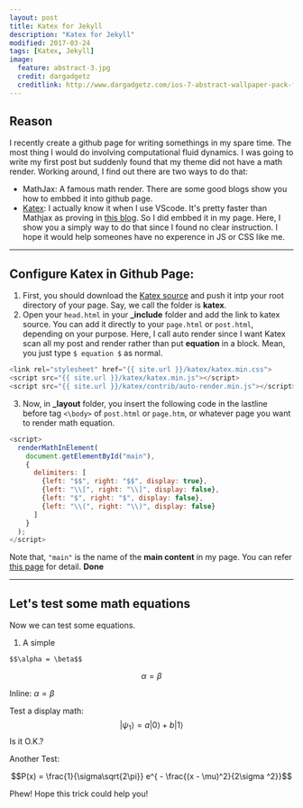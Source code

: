 ```yaml
---
layout: post
title: Katex for Jekyll
description: "Katex for Jekyll"
modified: 2017-03-24
tags: [Katex, Jekyll]
image:
  feature: abstract-3.jpg
  credit: dargadgetz
  creditlink: http://www.dargadgetz.com/ios-7-abstract-wallpaper-pack-for-iphone-5-and-ipod-touch-retina/
---
```


## Reason
I recently create a github page for writing somethings in my spare time. The most thing I would do involving computational fluid dynamics.
I was going to write my first post but suddenly found that my theme did not have a math render. Working around, I find out there are two ways to do that:
- MathJax: A famous math render. There are some good blogs show you how to embbed it into github page.
- [Katex](https://github.com/Khan/KaTeX): I actually know it when I use VScode. It's pretty faster than Mathjax as proving in [this blog](http://willdrevo.com/latex-equation-rendering-in-javascript-with-jekyll-and-katex/).
So I did embbed it in my page. Here, I show you a simply way to do that since I found no clear instruction. I hope it would help someones have no experence in JS or CSS like me. 

---
## Configure Katex in Github Page:
1. First, you should download the [Katex source](https://github.com/khan/katex/releases) and push it intp your root directory of your page. Say, we call the folder is **katex**.
2. Open your `head.html` in your **_include** folder and add the link to katex source. You can add it directly to your `page.html` or `post.html`, depending on your purpose. Here, I call auto render since I want Katex scan all my post and render rather than put **equation** in a block. Mean, you just type `$ equation $` as normal. 

```javascript
<link rel="stylesheet" href="{{ site.url }}/katex/katex.min.css">
<script src="{{ site.url }}/katex/katex.min.js"></script>
<script src="{{ site.url }}/katex/contrib/auto-render.min.js"></script>
```

3. Now, in **_layout** folder, you insert the following code in the lastline before tag `<\body>` of `post.html` or `page.htm`, or whatever page you want to render math equation.

```javascript
<script>
  renderMathInElement(
    document.getElementById("main"),
    {
      delimiters: [
        {left: "$$", right: "$$", display: true},
        {left: "\\[", right: "\\]", display: false},
        {left: "$", right: "$", display: false},
        {left: "\\(", right: "\\)", display: false}
      ]
    }
  );
</script>
```

Note that, `"main"` is the name of the **main content** in my page. You can refer [this page](https://github.com/Khan/KaTeX/tree/master/contrib/auto-render) for detail. **Done**

---
## Let's test some math equations
Now we can test some equations.
1. A simple 
```code
$$\alpha = \beta$$
```
$$\alpha = \beta$$

Inline: $\alpha = \beta$

Test a display math:
$$
   |\psi_1\rangle = a|0\rangle + b|1\rangle
$$
Is it O.K.?

Another Test:

$$P(x) = \frac{1}{\sigma\sqrt{2\pi}} e^{ - \frac{(x - \mu)^2}{2\sigma ^2}}$$

Phew! Hope this trick could help you!
